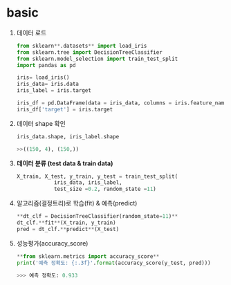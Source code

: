 # basic

1. 데이터 로드
    
    ```python
    from sklearn**.datasets** import load_iris
    from sklearn.tree import DecisionTreeClassifier
    from sklearn.model_selection import train_test_split
    import pandas as pd
    
    iris= load_iris()
    iris_data= iris.data
    iris_label = iris.target
    
    iris_df = pd.DataFrame(data = iris_data, columns = iris.feature_names)
    iris_df['target'] = iris.target
    ```
    
2. 데이터 shape 확인
    
    ```python
    iris_data.shape, iris_label.shape
    
    >>((150, 4), (150,))
    ```
    

1. **데이터 분류 (test data & train data)**
    
    ```python
    X_train, X_test, y_train, y_test = train_test_split(
                iris_data, iris_label,
                test_size =0.2, random_state =11)
    ```
    
2. 알고리즘(결정트리)로 학습(fit) & 예측(predict)
    
    ```python
    **dt_clf = DecisionTreeClassifier(random_state=11)**
    dt_clf.**fit**(X_train, y_train)
    pred = dt_clf.**predict**(X_test)
    ```
    

1. 성능평가(accuracy_score)
    
    ```python
    **from sklearn.metrics import accuracy_score**
    print('예측 정확도: {:.3f}'.format(accuracy_score(y_test, pred)))
    
    >>> 예측 정확도: 0.933
    ```

